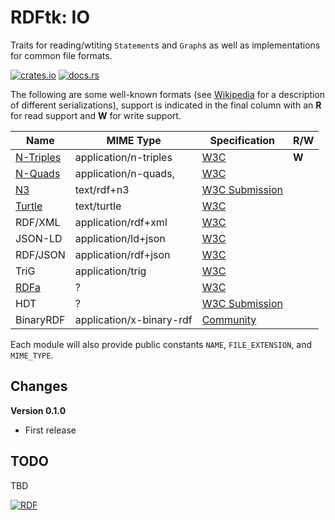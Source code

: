# RDFtk: IO

Traits for reading/wtiting `Statement`s and `Graph`s as well as implementations for common file formats.

[![crates.io](https://img.shields.io/crates/v/rdftk_io.svg)](https://crates.io/crates/rdftk_io)
[![docs.rs](https://docs.rs/rdftk_io/badge.svg)](https://docs.rs/rdftk_io)

The following are some well-known formats (see [Wikipedia](https://en.wikipedia.org/wiki/Resource_Description_Framework#Serialization_formats)
for a description of different serializations), support is indicated in the final column with
an **R** for read support and **W** for write support.

| Name          | MIME Type                                       | Specification | R/W |
|---------------|-------------------------------------------------|---------------|-----|
| [N-Triples](https://img.shields.io/badge/RDF-N--Triples-blue) | application/n-triples | [W3C](https://www.w3.org/TR/n-triples/)  | **W** |
| [N-Quads](https://img.shields.io/badge/RDF-N--Quads-blue)     | application/n-quads,  | [W3C](https://www.w3.org/TR/n-quads/)  |     |
| [N3](https://img.shields.io/badge/RDF-N3-blue)                | text/rdf+n3           | [W3C Submission](https://www.w3.org/TeamSubmission/n3/) |     |
| [Turtle](https://img.shields.io/badge/RDF-Turtle-blue)        | text/turtle           | [W3C](https://www.w3.org/TR/turtle/) |     |
| RDF/XML       | application/rdf+xml       | [W3C](https://www.w3.org/TR/rdf-syntax-grammar/) |     |
| JSON-LD       | application/ld+json       | [W3C](https://www.w3.org/TR/json-ld/)            |     |
| RDF/JSON      | application/rdf+json      | [W3C](https://www.w3.org/TR/rdf-json/)           |     |
| TriG          | application/trig          | [W3C](https://www.w3.org/TR/trig/)               |     |
| [RDFa](https://www.w3.org/Icons/SW/Buttons/sw-rdfa-blue.png)  | ?                            | [W3C](https://www.w3.org/TR/rdfa-core/) |     |
| HDT           | ?                         | [W3C Submission](https://www.w3.org/Submission/2011/SUBM-HDT-20110330/) |     |
| BinaryRDF     | application/x-binary-rdf  | [Community](https://afs.github.io/rdf-thrift/rdf-binary-thrift.html)    |     |

Each module will also provide public constants `NAME`, `FILE_EXTENSION`, and `MIME_TYPE`.

## Changes

**Version 0.1.0**

* First release

## TODO

TBD 

[![RDF](https://www.w3.org/Icons/SW/Buttons/sw-rdf-blue.png)](http://www.w3.org/2001/sw/wiki/RDF)
